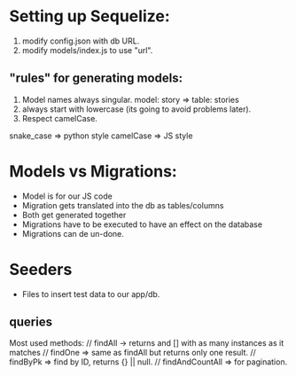 # Setting up Sequelize:

1. modify config.json with db URL.
2. modify models/index.js to use "url".

## "rules" for generating models:

1. Model names always singular. model: story => table: stories
2. always start with lowercase (its going to avoid problems later).
3. Respect camelCase.

snake_case => python style
camelCase => JS style

# Models vs Migrations:

- Model is for our JS code
- Migration gets translated into the db as tables/columns
- Both get generated together
- Migrations have to be executed to have an effect on the database
- Migrations can de un-done.

# Seeders

- Files to insert test data to our app/db.

## queries

Most used methods:
// findAll -> returns and [] with as many instances as it matches
// findOne => same as findAll but returns only one result.
// findByPk => find by ID, returns {} || null.
// findAndCountAll => for pagination.
